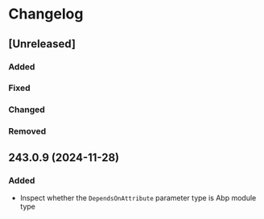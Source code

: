 # Changelog

## [Unreleased]

### Added

### Fixed

### Changed

### Removed

## 243.0.9 (2024-11-28)

### Added

- Inspect whether the `DependsOnAttribute` parameter type is Abp module type
